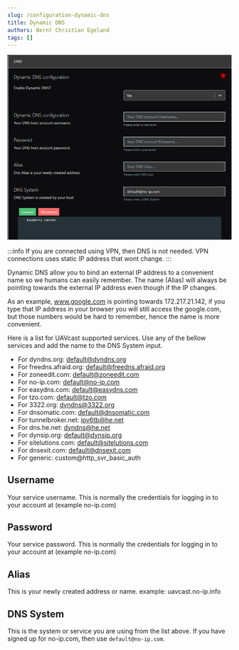 ```yaml
---
slug: /configuration-dynamic-dns
title: Dynamic DNS
authors: Bernt Christian Egeland
tags: []
---
```


!['DNS'](img/overview.jpg)

:::info
    If you are connected using VPN, then DNS is not needed. VPN connections uses static IP address that wont change.
:::

Dynamic DNS allow you to bind an external IP address to a convenient name so we humans can easily remember. 
The name (Alias) will always be pointing towards the external IP address even though if the IP changes.

As an example, www.google.com is pointing towards 172.217.21.142, if you type that IP address in your browser you will still access the google.com, but those numbers would be hard to remember, hence the name is more convenient.

Here is a list for UAVcast supported services.
Use any of the bellow services and add the name to the DNS System input.

* For dyndns.org:         default@dyndns.org
* For freedns.afraid.org: default@freedns.afraid.org
* For zoneedit.com:       default@zoneedit.com
* For no-ip.com:          default@no-ip.com
* For easydns.com:        default@easydns.com
* For tzo.com:            default@tzo.com
* For 3322.org:           dyndns@3322.org
* For dnsomatic.com:      default@dnsomatic.com
* For tunnelbroker.net:   ipv6tb@he.net
* For dns.he.net:         dyndns@he.net
* For dynsip.org:         default@dynsip.org
* For sitelutions.com:    default@sitelutions.com
* For dnsexit.com:        default@dnsexit.com
* For generic:            custom@http_svr_basic_auth

## Username
Your service username. This is normally the credentials for logging in to your account at (example no-ip.com)

## Password
Your service password. This is normally the credentials for logging in to your account at (example no-ip.com)

## Alias
This is your newly created address or name. example: uavcast.no-ip.info

## DNS System
This is the system or service you are using from the list above. If you have signed up for no-ip.com, then use `default@no-ip.com`.
